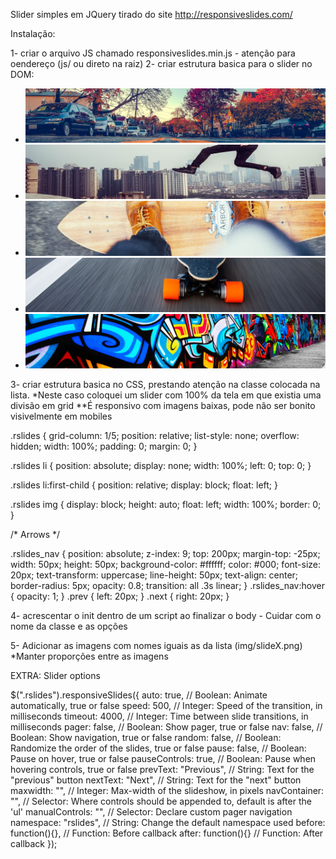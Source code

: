 Slider simples em JQuery tirado do site http://responsiveslides.com/

Instalação:

1- criar o arquivo JS chamado responsiveslides.min.js - atenção para oendereço (js/ ou direto na raiz)
2- criar estrutura basica para o slider no DOM:

  <ul class="rslides">
    <li><img src="img/slide1.png" alt=""></li>
    <li><img src="img/slide2.png" alt=""></li>
    <li><img src="img/slide3.png" alt=""></li>
    <li><img src="img/slide4.png" alt=""></li>
    <li><img src="img/slide5.png" alt=""></li>
  </ul>

3- criar estrutura basica no CSS, prestando atenção na classe colocada na lista.
*Neste caso coloquei um slider com 100% da tela em que existia uma divisão em grid
**É responsivo com imagens baixas, pode não ser bonito visivelmente em mobiles

.rslides {
  grid-column: 1/5;
  position: relative;
  list-style: none;
  overflow: hidden;
  width: 100%;
  padding: 0;
  margin: 0;
}

.rslides li {
  position: absolute;
  display: none;
  width: 100%;
  left: 0;
  top: 0;
}

.rslides li:first-child {
  position: relative;
  display: block;
  float: left;
}

.rslides img {
  display: block;
  height: auto;
  float: left;
  width: 100%;
  border: 0;
}

/* Arrows */

.rslides_nav {
  position: absolute;
  z-index: 9;
  top: 200px;
  margin-top: -25px;
  width: 50px;
  height: 50px;
  background-color: #ffffff;
  color: #000;
  font-size: 20px;
  text-transform: uppercase;
  line-height: 50px;
  text-align: center;
  border-radius: 5px;
  opacity: 0.8;
  transition: all .3s linear;
}
.rslides_nav:hover {
  opacity: 1;
}
.prev {
  left: 20px;
}
.next {
  right: 20px;
}

4- acrescentar o init dentro de um script ao finalizar o body - Cuidar com o nome da classe e as opções

  <script>
    $(function() {
      $(".rslides").responsiveSlides({
        nav: true,
        prevText: "⮜",
        nextText: "⮞"
      });
    });
  </script>

5- Adicionar as imagens com nomes iguais as da lista (img/slideX.png)
*Manter proporções entre as imagens



EXTRA: Slider options

$(".rslides").responsiveSlides({
  auto: true,             // Boolean: Animate automatically, true or false
  speed: 500,            // Integer: Speed of the transition, in milliseconds
  timeout: 4000,          // Integer: Time between slide transitions, in milliseconds
  pager: false,           // Boolean: Show pager, true or false
  nav: false,             // Boolean: Show navigation, true or false
  random: false,          // Boolean: Randomize the order of the slides, true or false
  pause: false,           // Boolean: Pause on hover, true or false
  pauseControls: true,    // Boolean: Pause when hovering controls, true or false
  prevText: "Previous",   // String: Text for the "previous" button
  nextText: "Next",       // String: Text for the "next" button
  maxwidth: "",           // Integer: Max-width of the slideshow, in pixels
  navContainer: "",       // Selector: Where controls should be appended to, default is after the 'ul'
  manualControls: "",     // Selector: Declare custom pager navigation
  namespace: "rslides",   // String: Change the default namespace used
  before: function(){},   // Function: Before callback
  after: function(){}     // Function: After callback
});

